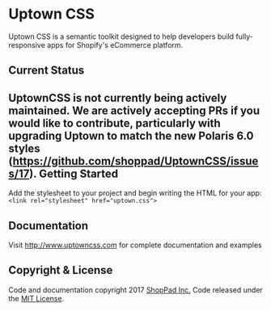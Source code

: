 Uptown CSS
=====================
Uptown CSS is a semantic toolkit designed to help developers build fully-responsive apps for Shopify's eCommerce platform.

Current Status
---------------------
UptownCSS is not currently being actively maintained.  We are actively accepting PRs if you would like to contribute, particularly with upgrading Uptown to match the new Polaris 6.0 styles (https://github.com/shoppad/UptownCSS/issues/17).
Getting Started
---------------------
Add the stylesheet to your project and begin writing the HTML for your app:
`<link rel="stylesheet" href="uptown.css">`

Documentation
---------------------
Visit http://www.uptowncss.com for complete documentation and examples

Copyright & License
---------------------
Code and documentation copyright 2017 [ShopPad Inc.](http://www.theshoppad.com) Code released under the [MIT License](LICENSE).
